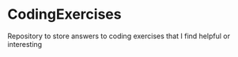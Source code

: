 # CodingExercises

Repository to store answers to coding exercises that I find helpful or interesting
